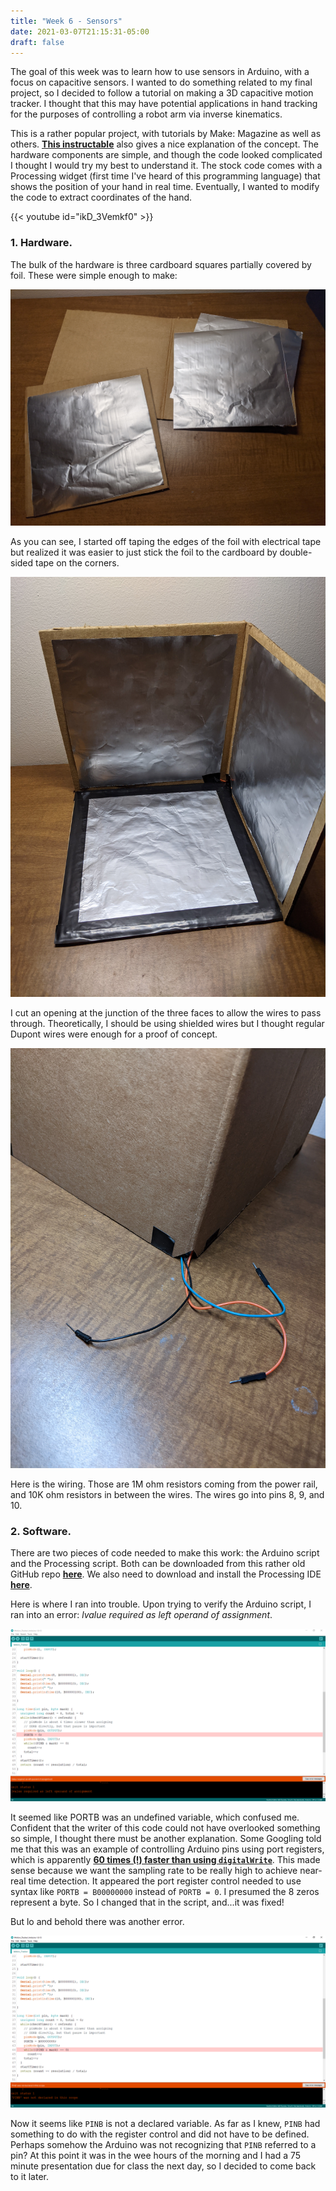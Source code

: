 ```yaml
---
title: "Week 6 - Sensors"
date: 2021-03-07T21:15:31-05:00
draft: false
---
```


The goal of this week was to learn how to use sensors in Arduino, with a focus on capacitive sensors. I wanted to do something related to my final project, so I decided to follow a tutorial on making a 3D capacitive motion tracker. I thought that this may have potential applications in hand tracking for the purposes of controlling a robot arm via inverse kinematics.

This is a rather popular project, with tutorials by Make: Magazine as well as others. **[This instructable](https://www.instructables.com/DIY-3D-Controller/)** also gives a nice explanation of the concept. The hardware components are simple, and though the code looked complicated I thought I would try my best to understand it. The stock code comes with a Processing widget (first time I've heard of this programming language) that shows the position of your hand in real time. Eventually, I wanted to modify the code to extract coordinates of the hand.

{{< youtube id="ikD_3Vemkf0" >}}
&NewLine;

### 1. Hardware.

The bulk of the hardware is three cardboard squares partially covered by foil. These were simple enough to make:

![Squares.](images/week6-sensors/squares.jpg)

As you can see, I started off taping the edges of the foil with electrical tape but realized it was easier to just stick the foil to the cardboard by double-sided tape on the corners.

![Frame.](images/week6-sensors/frame.jpg)

I cut an opening at the junction of the three faces to allow the wires to pass through. Theoretically, I should be using shielded wires but I thought regular Dupont wires were enough for a proof of concept.

![Hole.](images/week6-sensors/hole.jpg)

Here is the wiring. Those are 1M ohm resistors coming from the power rail, and 10K ohm resistors in between the wires. The wires go into pins 8, 9, and 10.


### 2. Software.

There are two pieces of code needed to make this work: the Arduino script and the Processing script. Both can be downloaded from this rather old GitHub repo **[here](https://github.com/Make-Magazine/3DInterface)**. We also need to download and install the Processing IDE **[here](https://processing.org/)**.

Here is where I ran into trouble. Upon trying to verify the Arduino script, I ran into an error: *lvalue required as left operand of assignment*.

![Arduino error 1.](images/week6-sensors/arduino_error_1.png)

It seemed like PORTB was an undefined variable, which confused me. Confident that the writer of this code could not have overlooked something so simple, I thought there must be another explanation. Some Googling told me that this was an example of controlling Arduino pins using port registers, which is apparently **[60 times (!) faster than using `digitalWrite`](https://electronoobs.com/eng_arduino_tut130.php)**. This made sense because we want the sampling rate to be really high to achieve near-real time detection. It appeared the port register control needed to use syntax like `PORTB = B00000000` instead of `PORTB = 0`. I presumed the 8 zeros represent a byte. So I changed that in the script, and...it was fixed!

But lo and behold there was another error.

![Arduino error 2.](images/week6-sensors/arduino_error_2.png)

Now it seems like `PINB` is not a declared variable. As far as I knew, `PINB` had something to do with the register control and did not have to be defined. Perhaps somehow the Arduino was not recognizing that `PINB` referred to a pin? At this point it was in the wee hours of the morning and I had a 75 minute presentation due for class the next day, so I decided to come back to it later.